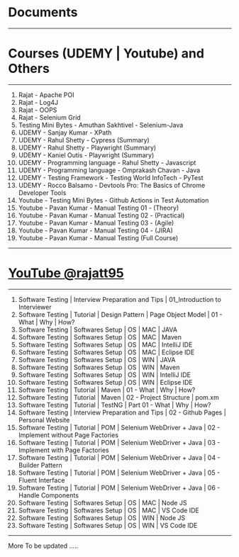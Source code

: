 # Documents
----------------------
# Courses (UDEMY | Youtube) and Others
----------------------
1. Rajat - Apache POI
2. Rajat - Log4J
3. Rajat - OOPS
4. Rajat - Selenium Grid
5. Testing Mini Bytes - Amuthan Sakhtivel - Selenium-Java
6. UDEMY - Sanjay Kumar - XPath
7. UDEMY - Rahul Shetty - Cypress (Summary) 
8. UDEMY - Rahul Shetty - Playwright (Summary)
9. UDEMY - Kaniel Outis - Playwright (Summary)
10. UDEMY - Programming language - Rahul Shetty - Javascript
11. UDEMY - Programming language - Omprakash Chavan - Java
12. UDEMY - Testing Framework - Testing World InfoTech - PyTest
13. UDEMY - Rocco Balsamo - Devtools Pro: The Basics of Chrome Developer Tools
14. Youtube - Testing Mini Bytes - Github Actions in Test Automation
15. Youtube - Pavan Kumar - Manual Testing 01 - (Theory)
16. Youtube - Pavan Kumar - Manual Testing 02 - (Practical)
17. Youtube - Pavan Kumar - Manual Testing 03 - (Agile)
18. Youtube - Pavan Kumar - Manual Testing 04 - (JIRA)
19. Youtube - Pavan Kumar - Manual Testing (Full Course)

----------------------
# <a href="https://www.youtube.com/@rajatt95"> YouTube @rajatt95 </a>
----------------------

1. Software Testing | Interview Preparation and Tips | 01_Introduction to Interviewer
2. Software Testing | Tutorial | Design Pattern | Page Object Model | 01 - What | Why | How?
3. Software Testing | Softwares Setup | OS | MAC | JAVA
4. Software Testing | Softwares Setup | OS | MAC | Maven
5. Software Testing | Softwares Setup | OS | MAC | IntelliJ IDE
6. Software Testing | Softwares Setup | OS | MAC | Eclipse IDE
7. Software Testing | Softwares Setup | OS | WIN | JAVA
8. Software Testing | Softwares Setup | OS | WIN | Maven
9. Software Testing | Softwares Setup | OS | WIN | IntelliJ IDE
10. Software Testing | Softwares Setup | OS | WIN | Eclipse IDE
11. Software Testing | Tutorial | Maven | 01 - What | Why | How?
12. Software Testing | Tutorial | Maven | 02 - Project Structure | pom.xm
13. Software Testing | Tutorial | TestNG | Part 01 - What | Why | How?
14. Software Testing | Interview Preparation and Tips | 02 - Github Pages | Personal Website
15. Software Testing | Tutorial | POM | Selenium WebDriver + Java | 02 - Implement without Page Factories
16. Software Testing | Tutorial | POM | Selenium WebDriver + Java | 03 - Implement with Page Factories
17. Software Testing | Tutorial | POM | Selenium WebDriver + Java | 04 - Builder Pattern
18. Software Testing | Tutorial | POM | Selenium WebDriver + Java | 05 - Fluent Interface
19. Software Testing | Tutorial | POM | Selenium WebDriver + Java | 06 - Handle Components
20. Software Testing | Softwares Setup | OS | MAC | Node JS
21. Software Testing | Softwares Setup | OS | MAC | VS Code IDE
22. Software Testing | Softwares Setup | OS | WIN | Node JS
23. Software Testing | Softwares Setup | OS | WIN | VS Code IDE

    
----
More To be updated .....
